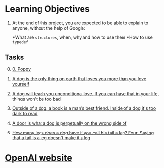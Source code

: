 # Learning Objectives

1. At the end of this project, you are expected to be able to explain to anyone, without the help of Google:

    *What are `structures`, when, why and how to use them
    *How to use `typedef`
## Tasks
   0.  [0. Poppy](https://github.com/DBsee1/alx-low_level_programming/blob/master/0x0E-structures_typedef/.dog.h.swp)

   1. [A dog is the only thing on earth that loves you more than you love yourself](https://github.com/DBsee1/alx-low_level_programming/blob/master/0x0E-structures_typedef/1-init_dog.c)

   2.  [A dog will teach you unconditional love. If you can have that in your life, things won't be too bad](https://github.com/DBsee1/alx-low_level_programming/blob/master/0x0E-structures_typedef/2-print_dog.c)

   3.  [ Outside of a dog, a book is a man's best friend. Inside of a dog it's too dark to read](https://github.com/DBsee1/alx-low_level_programming/blob/master/0x0E-structures_typedef/dog.h)

   4.  [ A door is what a dog is perpetually on the wrong side of](https://github.com/DBsee1/alx-low_level_programming/blob/master/0x0E-structures_typedef/4-new_dog.c)

   5. [How many legs does a dog have if you call his tail a leg? Four. Saying that a tail is a leg doesn't make it a leg](https://github.com/DBsee1/alx-low_level_programming/blob/master/0x0E-structures_typedef/5-free_dog.c)
# [OpenAI website](https://openai.com)
